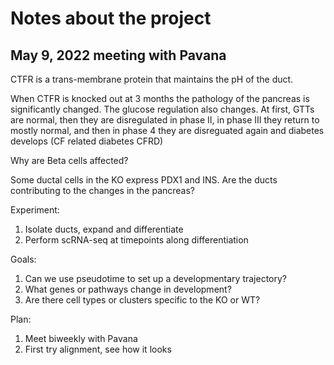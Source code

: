 # Notes about the project

## May 9, 2022 meeting with Pavana

CTFR is a trans-membrane protein that maintains the pH of the duct.

When CTFR is knocked out at 3 months the pathology of the pancreas is significantly changed. The glucose regulation also changes. At first, GTTs are normal, then they are disregulated in phase II, in phase III they return to mostly normal, and then in phase 4 they are disreguated again and diabetes develops (CF related diabetes CFRD)

Why are Beta cells affected?

Some ductal cells in the KO express PDX1 and INS. Are the ducts contributing to the changes in the pancreas?

Experiment:
1. Isolate ducts, expand and differentiate
2. Perform scRNA-seq at timepoints along differentiation

Goals:
1. Can we use pseudotime to set up a developmentary trajectory?
2. What genes or pathways change in development? 
3. Are there cell types or clusters specific to the KO or WT?


Plan:
1. Meet biweekly with Pavana
2. First try alignment, see how it looks
